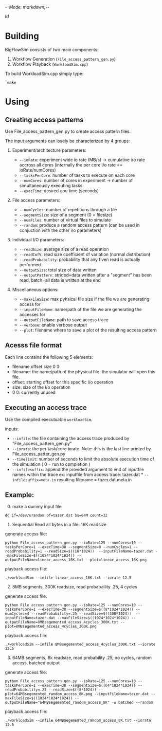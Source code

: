 -*-Mode: markdown;-*-

$Id$

Building
=============================================================================

BigFlowSim consists of two main components:

1. Workflow Generation (`File_access_pattern_gen.py`)
2. Workflow Playback (`WorkloadSim.cpp`)


To build WorkloadSim.cpp simply type:

```
`make
```


Using
=============================================================================

Creating access patterns
-------------------------
Use File_access_pattern_gen.py to create access pattern files. 

The input arguments can losely be characterized by 4 groups:

1. Experiment/architecture parameters:
   * `--ioRate`: experiment wide io rate (MB/s) -> cumulative i/o rate accross all cores (internally the per core i/o rate == ioRate/numCores)
   * `--tasksPerCore`: number of tasks to execute on each core
   * `--numCores`: number of cores in experiment -> number of simultaneously executing tasks
   * `--execTime`: desired cpu time (seconds)

2. File access parameters:
   * `--numCycles`: number of repetitions through a file
   * `--segmentSize`: size of a segment (0 = filesize)
   * `--numFiles`: number of virtual files to simulate
   * `--random`: produce a random access pattern (can be used in conjuction with the other i/o parameters)


3. Individual I/O parameters:
   * `--readSize`: average size of a read operation
   * `--readCofV`: read size coefficient of variation (normal distribution)
   * `--readProbability`: probability that any fiven read is actually performed 
   * `--outputSize`: total size of data written
   * `--outputPattern`: strided=data written after a "segment" has been read, batch=all data is written at the end

4. Miscellaneous options:
   * `--maxFileSize`: max pyhsical file size if the file we are generating access for 
   * `--inputFileName`: name/path of the file we are generating the accesses for
   * `--outputFileName`: path to save access trace
   * `--verbose`: enable verbose output
   * `--plot`: filename where to save a plot of the resulting access pattern


Acesss file format
------------------------

Each line contains the following 5 elements:
* filename offset size 0 0
* filename: the name/path of the physical file. the simulator will open this file.
* offset: starting offset for this specific i/o operation
* size: size of the i/o operation
* 0 0: currently unused


Executing an access trace
--------------------------
Use the compiled executuable `workloadSim`.

inputs:
  * `--infile`: the file containing the access trace produced by "File_access_pattern_gen.py"
  * `--iorate`: the per task/core iorate. Note: this is the last line printed by File_access_patter_gen.py
  * `--timelimit`: number of seconds to limit the absolute execution time of the simulation ( 0 = run to completion )
  * `--infilesuffix`: append the provided argument to end of inputfile names within the trace
    ex: inputfile from access trace: tazer.dat 
          * `--infilesuffix=meta.in`
        resulting filename = tazer.dat.meta.in


Example:
------------
0. make a dummy input file:

```
dd if=/dev/urandom of=tazer.dat bs=64M count=32
```

1. Sequential Read all bytes in a file: 16K readsize

generate access file:
```
python File_access_pattern_gen.py --ioRate=125 --numCores=10 --tasksPerCore=1 --execTime=30 --segmentSize=0 --numCycles=1 --readProbability=1 --readSize=$((16*1024))  --inputFileName=tazer.dat --maxFileSize=$((1024*1024*1024)) --outputFileName=linear_access_16K.txt --plot=linear_access_16K.png
```

playback access file:
```
./workloadSim --infile linear_access_16K.txt --iorate 12.5
```


2. 8MB segments, 300K readsize, read probabaility .25, 4 cycles

generate access file:

```
python File_access_pattern_gen.py --ioRate=125 --numCores=10 --tasksPerCore=1 --execTime=30 --segmentSize=$((8*1024*1024)) --numCycles=4 --readProbability=.25 --readSize=$((300*1024))  --inputFileName=tazer.dat --maxFileSize=$((1024*1024*1024)) --outputFileName=8MBsegemented_access_4cycles_300K.txt --plot=8MBsegemented_access_4cycles_300K.png
```

playback access file:
```
./workloadSim --infile 8MBsegemented_access_4cycles_300K.txt --iorate 12.5
```


3. 64MB segments, 8k readsize, read probability .25, no cycles, random access, batched output

generate access file:
```
python File_access_pattern_gen.py --ioRate=125 --numCores=10 --tasksPerCore=1 --execTime=30 --segmentSize=$((64*1024*1024)) --readProbability=.25 --readSize=$((8*1024)) --plot=64MBsegemented_random_access_8K.png --inputFileName=tazer.dat --maxFileSize=$((1024*1024*1024)) --outputFileName="64MBsegemented_random_access_8K" -w batched --random
```

playback access file:
```
./workloadSim --infile 64MBsegemented_random_access_8K.txt --iorate 12.5
```

